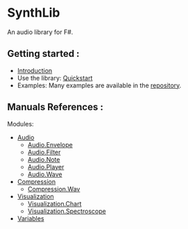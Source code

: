 # SynthLib

An audio library for F#.

## Getting started :
- [Introduction](/ALGOSUP_2022_Project_3_B/introduction)
- Use the library: [Quickstart](/ALGOSUP_2022_Project_3_B/quickstart)
- Examples: Many examples are available in the [repository](https://github.com/PaulMarisOUMary/ALGOSUP_2022_Project_3_B).

## Manuals References :
Modules:
- [Audio](/ALGOSUP_2022_Project_3_B/_posts/audio/audio)
    - [Audio.Envelope](/ALGOSUP_2022_Project_3_B/_posts/audio/envelope)
    - [Audio.Filter](/ALGOSUP_2022_Project_3_B/_posts/audio/filter)
    - [Audio.Note](/ALGOSUP_2022_Project_3_B/_posts/audio/note)
    - [Audio.Player](/ALGOSUP_2022_Project_3_B/_posts/audio/player)
    - [Audio.Wave](/ALGOSUP_2022_Project_3_B/_posts/audio/wave)
- [Compression](/ALGOSUP_2022_Project_3_B/_posts/compression/compression)
    - [Compression.Wav](/ALGOSUP_2022_Project_3_B/_posts/compression/wav)
- [Visualization](/ALGOSUP_2022_Project_3_B/_posts/visualization/visualization)
    - [Visualization.Chart](/ALGOSUP_2022_Project_3_B/_posts/visualization/chart)
    - [Visualization.Spectroscope](/ALGOSUP_2022_Project_3_B/_posts/visualization/spectroscope)
- [Variables](/ALGOSUP_2022_Project_3_B/_posts/variables)
